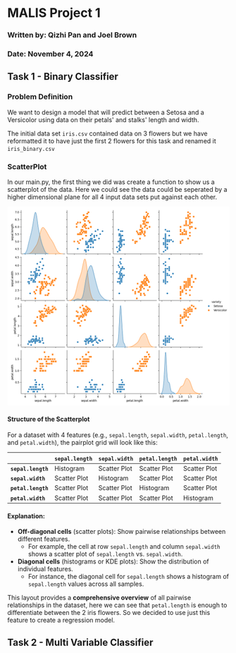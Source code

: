 # MALIS Project 1
### Written by: Qizhi Pan and Joel Brown
### Date: November 4, 2024

## Task 1 - Binary Classifier  
###  Problem Definition 
We want to design a model that will predict between a Setosa and a Versicolor using data on their petals' and stalks' length and width. 

The initial data set `iris.csv` contained data on 3 flowers but we have reformatted it to have just the first 2 flowers for this task and renamed it `iris_binary.csv`

### ScatterPlot

In our main.py, the first thing we did was create a function to show us a scatterplot of the data. Here we could see the data could be seperated by a higher dimensional plane for all 4 input data sets put against each other.

![Pairplot](/plots/binary/pairplot.png)

#### Structure of the Scatterplot

For a dataset with 4 features (e.g., `sepal.length`, `sepal.width`, `petal.length`, and `petal.width`), the pairplot grid will look like this:

|                   | `sepal.length` | `sepal.width`  | `petal.length`  | `petal.width`  |
|-------------------|----------------|----------------|-----------------|----------------|
| **`sepal.length`** | Histogram      | Scatter Plot   | Scatter Plot    | Scatter Plot   |
| **`sepal.width`**  | Scatter Plot   | Histogram      | Scatter Plot    | Scatter Plot   |
| **`petal.length`** | Scatter Plot   | Scatter Plot   | Histogram       | Scatter Plot   |
| **`petal.width`**  | Scatter Plot   | Scatter Plot   | Scatter Plot    | Histogram      |

#### Explanation:
- **Off-diagonal cells** (scatter plots): Show pairwise relationships between different features.  
  - For example, the cell at row `sepal.length` and column `sepal.width` shows a scatter plot of `sepal.length` vs. `sepal.width`.
- **Diagonal cells** (histograms or KDE plots): Show the distribution of individual features.
  - For instance, the diagonal cell for `sepal.length` shows a histogram of `sepal.length` values across all samples.

This layout provides a **comprehensive overview** of all pairwise relationships in the dataset, here we can see that `petal.length` is enough to differentiate between the 2 iris flowers. So we decided to use just this feature to create a regression model.



## Task 2 - Multi Variable Classifier 

